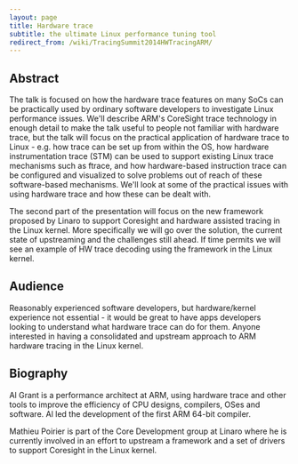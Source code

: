 ```yaml
---
layout: page
title: Hardware trace
subtitle: the ultimate Linux performance tuning tool
redirect_from: /wiki/TracingSummit2014HWTracingARM/
---
```


## Abstract
The talk is focused on how the hardware trace features on many SoCs can be practically used by ordinary software developers to investigate Linux performance issues. We'll describe ARM's CoreSight trace technology in enough detail to make the talk useful to people not familiar with hardware trace, but the talk will focus on the practical application of hardware trace to Linux - e.g. how trace can be set up from within the OS, how hardware instrumentation trace (STM) can be used to support existing Linux trace mechanisms such as ftrace, and how hardware-based instruction trace can be configured and visualized to solve problems out of reach of these software-based mechanisms. We'll look at some of the practical issues with using hardware trace and how these can be dealt with.

The second part of the presentation will focus on the new framework proposed by Linaro to support Coresight and hardware assisted tracing in the Linux kernel. More specifically we will go over the solution, the current state of upstreaming and the challenges still ahead. If time permits we will see an example of HW trace decoding using the framework in the Linux kernel.

## Audience
Reasonably experienced software developers, but hardware/kernel experience not essential - it would be great to have apps developers looking to understand what hardware trace can do for them. Anyone interested in having a consolidated and upstream approach to ARM hardware tracing in the Linux kernel.

## Biography
Al Grant is a performance architect at ARM, using hardware trace and other tools to improve the efficiency of CPU designs, compilers, OSes and software. Al led the development of the first ARM 64-bit compiler.

Mathieu Poirier is part of the Core Development group at Linaro where he is currently involved in an effort to upstream a framework and a set of drivers to support Coresight in the Linux kernel.
